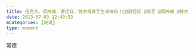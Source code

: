```yaml
---
title: 伍克凡，周炜成，谌佳红，钱杰祝袁艺生日快乐！🎂@谌佳红 @袁艺 @周炜成 @钱杰
date: 2013-07-03 12:40:53
mCategories: [说说]
type: moment
---
```


<div id="pics-20130703124053"></div>

<script src="/lib/moment/pics.js"></script>
<script>
var data = [
    {"link": "2013-07-03_000001.jpeg", "type": "shuoshuo"}
];
picsRender(data, "pics-20130703124053");
</script>

常德
